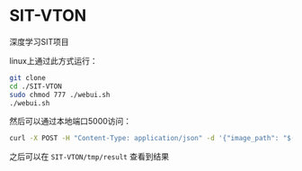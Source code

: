# SIT-VTON

深度学习SIT项目

linux上通过此方式运行：

```bash
git clone 
cd ./SIT-VTON
sudo chmod 777 ./webui.sh
./webui.sh
```

然后可以通过本地端口5000访问：

```bash
curl -X POST -H "Content-Type: application/json" -d '{"image_path": "$(pwd)/tmp/person/", "cloth_path": "$(pwd)/tmp/cloth/", "output_path": "$(pwd)/tmp/"}' http://127.0.0.1:5000/run
```

之后可以在 `SIT-VTON/tmp/result` 查看到结果

